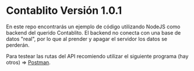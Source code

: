 # Contablito Versión 1.0.1

En este repo encontrarás un ejemplo de código utilizando NodeJS como backend del querido Contablito. El backend no conecta con una base de datos "real", por lo que al prender y apagar el servidor los datos se perderán.

Para testear las rutas del API recomiendo utilizar el siguiente programa (hay otros) => [Postman](https://www.postman.com/).